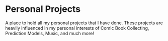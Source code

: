 # Personal Projects
A place to hold all my personal projects that I have done. These projects are heavily influenced in my personal interests of Comic Book Collecting, Prediction Models, Music, and much more!
